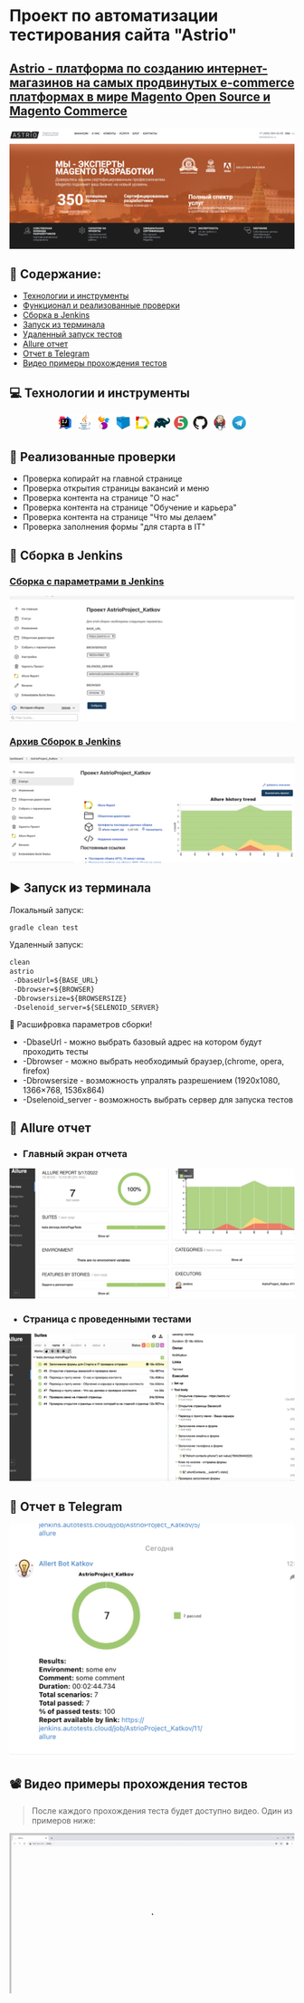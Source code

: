 # Проект по автоматизации тестирования сайта "Аstrio"
## <a target="_blank" href="https://astrio.ru"> Аstrio - платформа по созданию интернет-магазинов на самых продвинутых e-commerce платформах в мире Magento Open Source и Magento Commerce</a>


<img title="Main Gage" src="images/screenshots/main.png">

## :floppy_disk: Содержание:

- <a href="#computer-технологии-и-инструменты">Технологии и инструменты</a>
- <a href="#notebook_with_decorative_cover-реализованные-проверки">Функционал и реализованные проверки</a>
- <a href="#electric_plug-сборка-в-Jenkins">Сборка в Jenkins</a>
- <a href="#arrow_forward-запуск-из-терминала">Запуск из терминала</a>
-  <a href="#remote_start-запуск-из-терминала">Удаленный запуск тестов</a>
- <a href="#open_book-allure-отчет">Allure отчет</a>
- <a href="#robot-отчет-в-telegram">Отчет в Telegram</a>
- <a href="#film_projector-видео-примеры-прохождения-тестов">Видео примеры прохождения тестов</a>

## :computer: Технологии и инструменты
<p align="center">
<img width="6%" title="IntelliJ IDEA" src="images/logo/Intelij_IDEA.svg">
<img width="6%" title="Java" src="images/logo/Java.svg">
<img width="6%" title="Selenide" src="images/logo/Selenide.svg">
<img width="6%" title="Selenoid" src="images/logo/Selenoid.svg">
<img width="6%" title="Allure Report" src="images/logo/Allure_Report.svg">
<img width="6%" title="Gradle" src="images/logo/Gradle.svg">
<img width="6%" title="JUnit5" src="images/logo/JUnit5.svg">
<img width="6%" title="GitHub" src="images/logo/GitHub.svg">
<img width="6%" title="Jenkins" src="images/logo/Jenkins.svg">
<img width="6%" title="Telegram" src="images/logo/Telegram.svg">
</p>

## :notebook_with_decorative_cover: Реализованные проверки
- Проверка копирайт на главной странице
- Проверка открытия страницы вакансий и меню
- Проверка контента на странице "О нас"
- Проверка контента на странице "Обучение и карьера"
- Проверка контента на странице "Что мы делаем"
- Проверка заполнения формы "для старта в IT"

## :electric_plug: Сборка в Jenkins
### <a target="_blank" href="https://jenkins.autotests.cloud/job/AstrioProject_Katkov/build?delay=0sec">Сборка с параметрами в Jenkins</a>
<p align="center">
<img title="Jenkins Dashboard" src="images/screenshots/jenkins-1.png">
</p>  

### <a target="_blank" href="https://jenkins.autotests.cloud/job/AstrioProject_Katkov/build?delay=0sec">Архив Сборок в Jenkins</a>
<p align="center">
<img title="Jenkins Dashboard" src="images/screenshots/jenkins-2.png">
</p>  

## :arrow_forward: Запуск из терминала
Локальный запуск:
```
gradle clean test
```

Удаленный запуск:
```
clean
astrio
 -DbaseUrl=${BASE_URL}
 -Dbrowser=${BROWSER}
 -Dbrowsersize=${BROWSERSIZE}
 -Dselenoid_server=${SELENOID_SERVER}
```
:monocle_face: Расшифровка параметров сборки!

- -DbaseUrl - можно выбрать базовый адрес на котором будут проходить тесты
- -Dbrowser - можно выбрать необходимый браузер,(chrome,
  opera,
  firefox)
- -Dbrowsersize - возможность упралять разрешением (1920x1080,
  1366×768, 1536х864)
- -Dselenoid_server - возможность выбрать сервер для запуска тестов

## :open_book: Allure отчет
- ### Главный экран отчета
<p align="center">
<img title="Allure Overview Dashboard" src="images/screenshots/allure-1.png">
</p>

- ### Страница с проведенными тестами
<p align="center">
<img title="Allure Test Page" src="images/screenshots/allure-2.png">
</p>


## :robot: Отчет в Telegram
<p align="center">
<img title="Telegram notification message" src="images/screenshots/telegram.png">
</p>

## :film_projector: Видео примеры прохождения тестов
> После каждого прохождения теста будет доступно видео. Один из примеров ниже:
<p align="center">
  <img title="Selenoid Video" src="images/screenshots/1.gif">
</p>